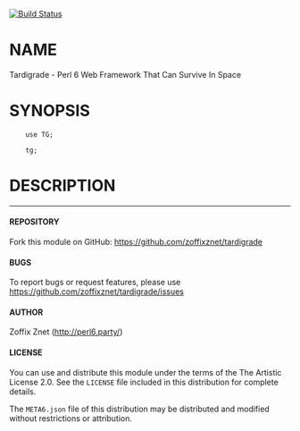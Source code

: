 [![Build Status](https://travis-ci.org/zoffixznet/tardigrade.svg)](https://travis-ci.org/zoffixznet/tardigrade)

# NAME

Tardigrade - Perl 6 Web Framework That Can Survive In Space

# SYNOPSIS

```perl6
    use TG;

    tg;
```

# DESCRIPTION

----

#### REPOSITORY

Fork this module on GitHub:
https://github.com/zoffixznet/tardigrade

#### BUGS

To report bugs or request features, please use
https://github.com/zoffixznet/tardigrade/issues

#### AUTHOR

Zoffix Znet (http://perl6.party/)

#### LICENSE

You can use and distribute this module under the terms of the
The Artistic License 2.0. See the `LICENSE` file included in this
distribution for complete details.

The `META6.json` file of this distribution may be distributed and modified
without restrictions or attribution.
